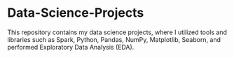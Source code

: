 # Data-Science-Projects
This repository contains my data science projects, where I utilized tools and libraries such as Spark, Python, Pandas, NumPy, Matplotlib, Seaborn, and performed Exploratory Data Analysis (EDA).
